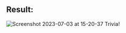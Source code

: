 ## Result: 
![Screenshot 2023-07-03 at 15-20-37 Trivia!](https://github.com/demurre/CS50/assets/117121382/c7877bdd-c657-4d8f-a807-864e829177dd)
